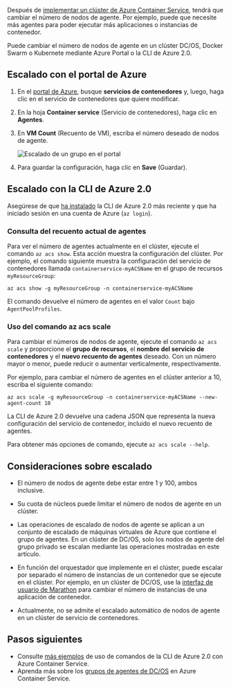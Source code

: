 Después de [implementar un clúster de Azure Container Service](../articles/container-service/dcos-swarm/container-service-deployment.md), tendrá que cambiar el número de nodos de agente. Por ejemplo, puede que necesite más agentes para poder ejecutar más aplicaciones o instancias de contenedor. 

Puede cambiar el número de nodos de agente en un clúster DC/OS, Docker Swarm o Kubernete mediante Azure Portal o la CLI de Azure 2.0. 

## <a name="scale-with-the-azure-portal"></a>Escalado con el portal de Azure

1. En el [portal de Azure](https://portal.azure.com), busque **servicios de contenedores** y, luego, haga clic en el servicio de contenedores que quiere modificar.
2. En la hoja **Container service** (Servicio de contenedores), haga clic en **Agentes**.
3. En **VM Count** (Recuento de VM), escriba el número deseado de nodos de agente.

    ![Escalado de un grupo en el portal](./media/container-service-scale/container-service-scale-portal.png)

4. Para guardar la configuración, haga clic en **Save** (Guardar).

## <a name="scale-with-the-azure-cli-20"></a>Escalado con la CLI de Azure 2.0

Asegúrese de que [ha instalado](/cli/azure/install-az-cli2) la CLI de Azure 2.0 más reciente y que ha iniciado sesión en una cuenta de Azure (`az login`).

### <a name="see-the-current-agent-count"></a>Consulta del recuento actual de agentes
Para ver el número de agentes actualmente en el clúster, ejecute el comando `az acs show`. Esta acción muestra la configuración del clúster. Por ejemplo, el comando siguiente muestra la configuración del servicio de contenedores llamada `containerservice-myACSName` en el grupo de recursos `myResourceGroup`:

```azurecli
az acs show -g myResourceGroup -n containerservice-myACSName
```

El comando devuelve el número de agentes en el valor `Count` bajo `AgentPoolProfiles`.

### <a name="use-the-az-acs-scale-command"></a>Uso del comando az acs scale
Para cambiar el números de nodos de agente, ejecute el comando `az acs scale` y proporcione el **grupo de recursos**, el **nombre del servicio de contenedores** y el **nuevo recuento de agentes** deseado. Con un número mayor o menor, puede reducir o aumentar verticalmente, respectivamente.

Por ejemplo, para cambiar el número de agentes en el clúster anterior a 10, escriba el siguiente comando:

```azurecli
az acs scale -g myResourceGroup -n containerservice-myACSName --new-agent-count 10
```

La CLI de Azure 2.0 devuelve una cadena JSON que representa la nueva configuración del servicio de contenedor, incluido el nuevo recuento de agentes.

Para obtener más opciones de comando, ejecute `az acs scale --help`.

## <a name="scaling-considerations"></a>Consideraciones sobre escalado

* El número de nodos de agente debe estar entre 1 y 100, ambos inclusive. 

* Su cuota de núcleos puede limitar el número de nodos de agente en un clúster.

* Las operaciones de escalado de nodos de agente se aplican a un conjunto de escalado de máquinas virtuales de Azure que contiene el grupo de agentes. En un clúster de DC/OS, solo los nodos de agente del grupo privado se escalan mediante las operaciones mostradas en este artículo.

* En función del orquestador que implemente en el clúster, puede escalar por separado el número de instancias de un contenedor que se ejecute en el clúster. Por ejemplo, en un clúster de DC/OS, use la [interfaz de usuario de Marathon](../articles/container-service/dcos-swarm/container-service-mesos-marathon-ui.md) para cambiar el número de instancias de una aplicación de contenedor.

* Actualmente, no se admite el escalado automático de nodos de agente en un clúster de servicio de contenedores.

## <a name="next-steps"></a>Pasos siguientes
* Consulte [más ejemplos](../articles/container-service/dcos-swarm/container-service-create-acs-cluster-cli.md) de uso de comandos de la CLI de Azure 2.0 con Azure Container Service.
* Aprenda más sobre los [grupos de agentes de DC/OS](../articles/container-service/dcos-swarm/container-service-dcos-agents.md) en Azure Container Service.

